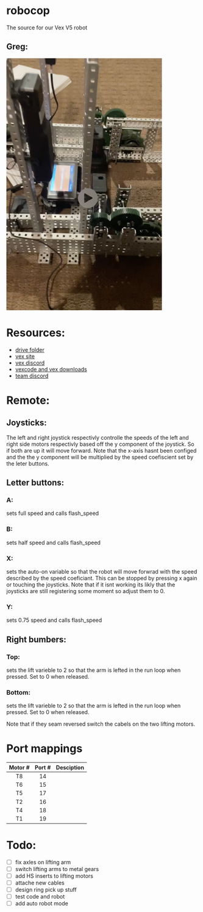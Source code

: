 # robocop
The source for our Vex V5 robot

## Greg:
[![Our robot](https://github.com/Joshuah143/robocop/blob/main/img.png "GREG")](https://github.com/Joshuah143/robocop)

# Resources:

 - [drive folder](https://drive.google.com/open?id=127Mzc9Ae0EIo83zuiMaaNYiwo3xQIhEh&authuser=joshuah143%40educbe.ca&usp=drive_fs)
 - [vex site](https://www.vexrobotics.com/)
 - [vex discord](https://discord.gg/KvU8BWwh)
 - [vexcode and vex downloads](https://www.vexrobotics.com/vexcode-download)
 - [team discord](https://discord.gg/7j5vRAp8)

# Remote:

## Joysticks:

The left and right joystick respectivly controlle the speeds of the left and right side motors respectivly based off the y component of the joystick. So if both are up it will move forward. Note that the x-axis hasnt been configed and the the y component will be multiplied by the speed coefiscient set by the leter buttons.

## Letter buttons:

### A:

sets full speed and calls flash_speed

### B:

sets half speed and calls flash_speed

### X:

sets the auto-on variable so that the robot will move forwrad with the speed described by the speed coeficiant. This can be stopped by pressing x again or touching the joysticks. Note that if it isnt working its likly that the joysticks are still registering some moment so adjust them to 0.

### Y:

sets 0.75 speed and calls flash_speed

## Right bumbers:

### Top:

sets the lift varieble to 2 so that the arm is lefted in the run loop when pressed. Set to 0 when released.

### Bottom:

sets the lift varieble to 2 so that the arm is lefted in the run loop when pressed. Set to 0 when released.

Note that if they seam reversed switch the cabels on the two lifting motors.

# Port mappings

|**Motor #**|**Port #**|**Desciption**|
|:---:|:---:|:---|
|T8|14| 
|T6|15|
|T5|17|
|T2|16|
|T4|18|
|T1|19|

# Todo:

 - [ ] fix axles on lifting arm
 - [ ] switch lifting arms to metal gears
 - [ ] add HS inserts to lifting motors
 - [ ] attache new cables
 - [ ] design ring pick up stuff
 - [ ] test code and robot
 - [ ] add auto robot mode
